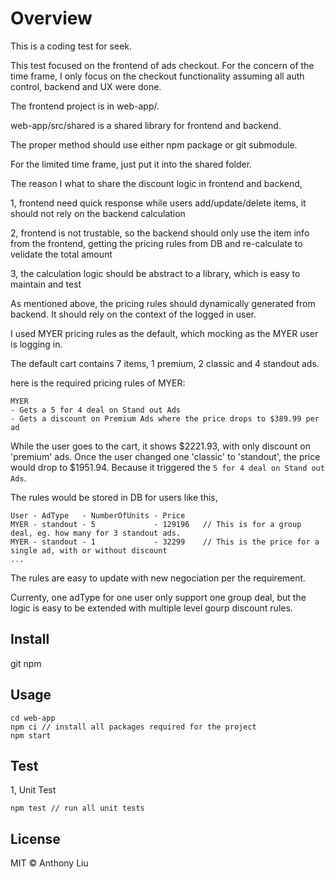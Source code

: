 # Overview

This is a coding test for seek.

This test focused on the frontend of ads checkout. For the concern of the time frame, I only focus on the checkout functionality assuming all auth control, backend and UX were done.

The frontend project is in web-app/.


web-app/src/shared is a shared library for frontend and backend.

The proper method should use either npm package or git submodule.

For the limited time frame, just put it into the shared folder.

The reason I what to share the discount logic in frontend and backend,

1, frontend need quick response while users add/update/delete items, it should not rely on the backend calculation

2, frontend is not trustable, so the backend should only use the item info from the frontend, getting the pricing rules from DB and re-calculate to velidate the total amount

3, the calculation logic should be abstract to a library, which is easy to maintain and test

As mentioned above, the pricing rules should dynamically generated from backend. It should rely on the context of the logged in user.

I used MYER pricing rules as the default, which mocking as the MYER user is logging in.

The default cart contains 7 items, 1 premium, 2 classic and 4 standout ads.

here is the required pricing rules of MYER:
```
MYER
- Gets a ​5 for 4​ deal on ​Stand out Ads
- Gets a discount on ​Premium Ads​ where the price drops to ​$389.99​ per ad
```
While the user goes to the cart, it shows $2221.93, with only discount on 'premium' ads. Once the user changed one 'classic' to 'standout', the price would drop to $1951.94. Because it triggered the `​5 for 4​ deal on ​Stand out Ads`.

The rules would be stored in DB for users like this,
```
User - AdType   - NumberOfUnits - Price
MYER - standout - 5             - 129196   // This is for a group deal, eg. how many for 3 standout ads.
MYER - standout - 1             - 32299    // This is the price for a single ad, with or without discount
...
```
The rules are easy to update with new negociation per the requirement.

Currenty, one adType for one user only support one group deal, but the logic is easy to be extended with multiple level gourp discount rules.


## Install

git
npm

## Usage

```
cd web-app
npm ci // install all packages required for the project
npm start
```


## Test

1, Unit Test
```
npm test // run all unit tests
```

## License

MIT © Anthony Liu
